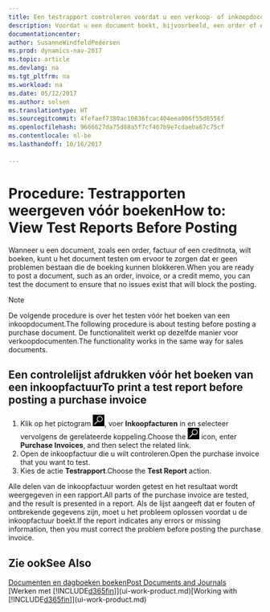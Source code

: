 ```yaml
---
title: Een testrapport controleren voordat u een verkoop- of inkoopdocument boekt
description: Voordat u een document boekt, bijvoorbeeld, een order of een creditnota, kunt u het testen en controleren op fouten die boeking kunnen blokkeren.
documentationcenter: 
author: SusanneWindfeldPedersen
ms.prod: dynamics-nav-2017
ms.topic: article
ms.devlang: na
ms.tgt_pltfrm: na
ms.workload: na
ms.date: 05/12/2017
ms.author: solsen
ms.translationtype: HT
ms.sourcegitcommit: 4fefaef7380ac10836fcac404eea006f55d8556f
ms.openlocfilehash: 9666627da75d88a5f7cf467b9e7cdaeba67c75cf
ms.contentlocale: nl-be
ms.lasthandoff: 10/16/2017

---
```

# <a name="how-to-view-test-reports-before-posting"></a><span data-ttu-id="a74b2-103">Procedure: Testrapporten weergeven vóór boeken</span><span class="sxs-lookup"><span data-stu-id="a74b2-103">How to: View Test Reports Before Posting</span></span>
<span data-ttu-id="a74b2-104">Wanneer u een document, zoals een order, factuur of een creditnota, wilt boeken, kunt u het document testen om ervoor te zorgen dat er geen problemen bestaan die de boeking kunnen blokkeren.</span><span class="sxs-lookup"><span data-stu-id="a74b2-104">When you are ready to post a document, such as an order, invoice, or a credit memo, you can test the document to ensure that no issues exist that will block the posting.</span></span>

> [!NOTE]  
>   <span data-ttu-id="a74b2-105">De volgende procedure is over het testen vóór het boeken van een inkoopdocument.</span><span class="sxs-lookup"><span data-stu-id="a74b2-105">The following procedure is about testing before posting a purchase document.</span></span> <span data-ttu-id="a74b2-106">De functionaliteit werkt op dezelfde manier voor verkoopdocumenten.</span><span class="sxs-lookup"><span data-stu-id="a74b2-106">The functionality works in the same way for sales documents.</span></span>

## <a name="to-print-a-test-report-before-posting-a-purchase-invoice"></a><span data-ttu-id="a74b2-107">Een controlelijst afdrukken vóór het boeken van een inkoopfactuur</span><span class="sxs-lookup"><span data-stu-id="a74b2-107">To print a test report before posting a purchase invoice</span></span>
1. <span data-ttu-id="a74b2-108">Klik op het pictogram ![Zoeken naar pagina of rapport](media/ui-search/search_small.png "pictogram Zoeken naar pagina of rapport"), voer **Inkoopfacturen** in en selecteer vervolgens de gerelateerde koppeling.</span><span class="sxs-lookup"><span data-stu-id="a74b2-108">Choose the ![Search for Page or Report](media/ui-search/search_small.png "Search for Page or Report icon") icon, enter **Purchase Invoices**, and then select the related link.</span></span>
2. <span data-ttu-id="a74b2-109">Open de inkoopfactuur die u wilt controleren.</span><span class="sxs-lookup"><span data-stu-id="a74b2-109">Open the purchase invoice that you want to test.</span></span>
3. <span data-ttu-id="a74b2-110">Kies de actie **Testrapport**.</span><span class="sxs-lookup"><span data-stu-id="a74b2-110">Choose the **Test Report** action.</span></span>  

<span data-ttu-id="a74b2-111">Alle delen van de inkoopfactuur worden getest en het resultaat wordt weergegeven in een rapport.</span><span class="sxs-lookup"><span data-stu-id="a74b2-111">All parts of the purchase invoice are tested, and the result is presented in a report.</span></span> <span data-ttu-id="a74b2-112">Als de lijst aangeeft dat er fouten of ontbrekende gegevens zijn, moet u het probleem oplossen voordat u de inkoopfactuur boekt.</span><span class="sxs-lookup"><span data-stu-id="a74b2-112">If the report indicates any errors or missing information, then you must correct the problem before posting the purchase invoice.</span></span>

## <a name="see-also"></a><span data-ttu-id="a74b2-113">Zie ook</span><span class="sxs-lookup"><span data-stu-id="a74b2-113">See Also</span></span>
[<span data-ttu-id="a74b2-114">Documenten en dagboeken boeken</span><span class="sxs-lookup"><span data-stu-id="a74b2-114">Post Documents and Journals</span></span>](ui-post-documents-journals.md)  
<span data-ttu-id="a74b2-115">[Werken met [!INCLUDE[d365fin](includes/d365fin_md.md)]](ui-work-product.md)</span><span class="sxs-lookup"><span data-stu-id="a74b2-115">[Working with [!INCLUDE[d365fin](includes/d365fin_md.md)]](ui-work-product.md)</span></span>


